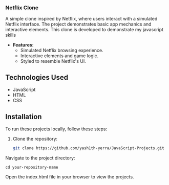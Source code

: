 ### Netflix Clone
A simple clone inspired by Netflix, where users interact with a simulated Netflix interface. The project demonstrates basic app mechanics and interactive elements.
This clone is developed to demonstrate my javascript skills 

- **Features:**
  - Simulated Netflix browsing experience.
  - Interactive elements and game logic.
  - Styled to resemble Netflix's UI.

## Technologies Used

- JavaScript
- HTML
- CSS

## Installation

To run these projects locally, follow these steps:

1. Clone the repository:
   ```bash
   git clone https://github.com/yash1th-yerra/JavaScript-Projects.git
Navigate to the project directory:

```
cd your-repository-name
```
Open the index.html file in your browser to view the projects.
